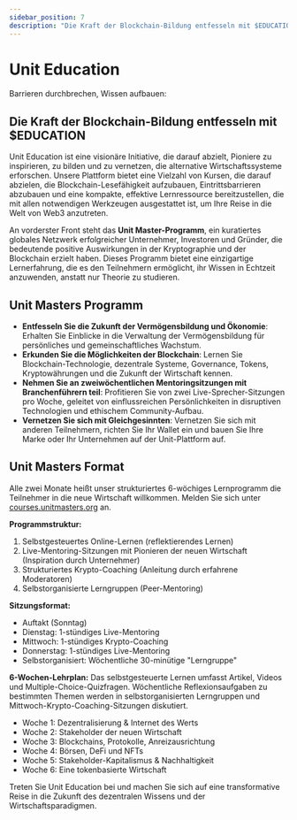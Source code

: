 ```yaml
---
sidebar_position: 7
description: "Die Kraft der Blockchain-Bildung entfesseln mit $EDUCATION"
---
```


# Unit Education

Barrieren durchbrechen, Wissen aufbauen:

## Die Kraft der Blockchain-Bildung entfesseln mit $EDUCATION

Unit Education ist eine visionäre Initiative, die darauf abzielt, Pioniere zu inspirieren, zu bilden und zu vernetzen, die alternative Wirtschaftssysteme erforschen. Unsere Plattform bietet eine Vielzahl von Kursen, die darauf abzielen, die Blockchain-Lesefähigkeit aufzubauen, Eintrittsbarrieren abzubauen und eine kompakte, effektive Lernressource bereitzustellen, die mit allen notwendigen Werkzeugen ausgestattet ist, um Ihre Reise in die Welt von Web3 anzutreten.

An vorderster Front steht das **Unit Master-Programm**, ein kuratiertes globales Netzwerk erfolgreicher Unternehmer, Investoren und Gründer, die bedeutende positive Auswirkungen in der Kryptographie und der Blockchain erzielt haben. Dieses Programm bietet eine einzigartige Lernerfahrung, die es den Teilnehmern ermöglicht, ihr Wissen in Echtzeit anzuwenden, anstatt nur Theorie zu studieren.

## Unit Masters Programm

- **Entfesseln Sie die Zukunft der Vermögensbildung und Ökonomie**: Erhalten Sie Einblicke in die Verwaltung der Vermögensbildung für persönliches und gemeinschaftliches Wachstum.
- **Erkunden Sie die Möglichkeiten der Blockchain**: Lernen Sie Blockchain-Technologie, dezentrale Systeme, Governance, Tokens, Kryptowährungen und die Zukunft der Wirtschaft kennen.
- **Nehmen Sie an zweiwöchentlichen Mentoringsitzungen mit Branchenführern teil**: Profitieren Sie von zwei Live-Sprecher-Sitzungen pro Woche, geleitet von einflussreichen Persönlichkeiten in disruptiven Technologien und ethischem Community-Aufbau.
- **Vernetzen Sie sich mit Gleichgesinnten**: Vernetzen Sie sich mit anderen Teilnehmern, richten Sie Ihr Wallet ein und bauen Sie Ihre Marke oder Ihr Unternehmen auf der Unit-Plattform auf.

## Unit Masters Format

Alle zwei Monate heißt unser strukturiertes 6-wöchiges Lernprogramm die Teilnehmer in die neue Wirtschaft willkommen. Melden Sie sich unter [courses.unitmasters.org](https://courses.unitmasters.org) an.

**Programmstruktur:**

1. Selbstgesteuertes Online-Lernen (reflektierendes Lernen)
2. Live-Mentoring-Sitzungen mit Pionieren der neuen Wirtschaft (Inspiration durch Unternehmer)
3. Strukturiertes Krypto-Coaching (Anleitung durch erfahrene Moderatoren)
4. Selbstorganisierte Lerngruppen (Peer-Mentoring)

**Sitzungsformat:**

- Auftakt (Sonntag)
- Dienstag: 1-stündiges Live-Mentoring
- Mittwoch: 1-stündiges Krypto-Coaching
- Donnerstag: 1-stündiges Live-Mentoring
- Selbstorganisiert: Wöchentliche 30-minütige "Lerngruppe"

**6-Wochen-Lehrplan:**
Das selbstgesteuerte Lernen umfasst Artikel, Videos und Multiple-Choice-Quizfragen. Wöchentliche Reflexionsaufgaben zu bestimmten Themen werden in selbstorganisierten Lerngruppen und Mittwoch-Krypto-Coaching-Sitzungen diskutiert.

- Woche 1: Dezentralisierung & Internet des Werts
- Woche 2: Stakeholder der neuen Wirtschaft
- Woche 3: Blockchains, Protokolle, Anreizausrichtung
- Woche 4: Börsen, DeFi und NFTs
- Woche 5: Stakeholder-Kapitalismus & Nachhaltigkeit
- Woche 6: Eine tokenbasierte Wirtschaft

Treten Sie Unit Education bei und machen Sie sich auf eine transformative Reise in die Zukunft des dezentralen Wissens und der Wirtschaftsparadigmen.
